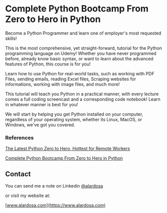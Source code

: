 # Complete Python Bootcamp From Zero to Hero in Python 

Become a Python Programmer and learn one of employer's most requested skills!

This is the most comprehensive, yet straight-forward, tutorial for the Python programming language on Udemy! Whether you have never programmed before, already know basic syntax, or want to learn about the advanced features of Python, this course is for you!

Learn how to use Python for real-world tasks, such as working with PDF Files, sending emails, reading Excel files, Scraping websites for informations, working with image files, and much more!

This tutorial will teach you Python in a practical manner, with every lecture comes a full coding screencast and a corresponding code notebook! Learn in whatever manner is best for you!

We will start by helping you get Python installed on your computer, regardless of your operating system, whether its Linux, MacOS, or Windows, we've got you covered.

### References
[The Latest Python Zero to Hero, Hottest for Remote Workers](https://www.alardosa.com/python-latest-hero/)

[Complete Python Bootcamp From Zero to Hero in Python](https://www.udemy.com/course/complete-python-bootcamp/)

## Contact
You can send me a note on Linkedin [@alardosa](https://www.linkedin.com/in/alardosa/)

or visit my website at:

[www.alardosa.com](https://www.alardosa.com)
